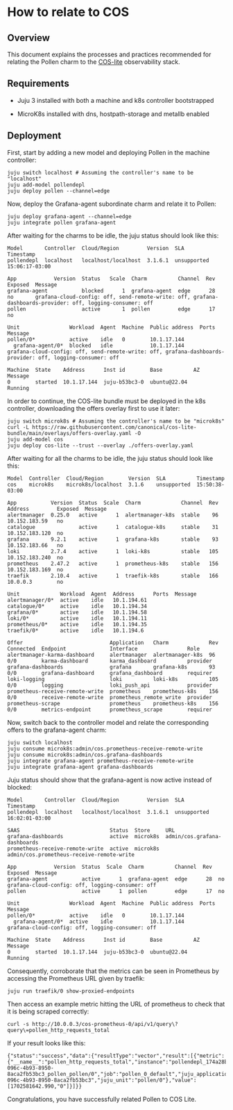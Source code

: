 # How to relate to COS

## Overview

This document explains the processes and practices recommended for relating the Pollen charm to the [COS-lite](https://charmhub.io/topics/canonical-observability-stack/editions/lite) observability stack.

## Requirements

<!-- vale Canonical.013-Spell-out-numbers-below-10 = NO -->
- Juju 3 installed with both a machine and k8s controller bootstrapped
<!-- vale Canonical.013-Spell-out-numbers-below-10 = YES -->
- MicroK8s installed with dns, hostpath-storage and metallb enabled

## Deployment

First, start by adding a new model and deploying Pollen in the machine controller:
```
juju switch localhost # Assuming the controller's name to be "localhost"
juju add-model pollendepl
juju deploy pollen --channel=edge
```
Now, deploy the Grafana-agent subordinate charm and relate it to Pollen:
```
juju deploy grafana-agent --channel=edge
juju integrate pollen grafana-agent
```
After waiting for the charms to be idle, the juju status should look like this:
```
Model       Controller  Cloud/Region         Version  SLA          Timestamp
pollendepl  localhost   localhost/localhost  3.1.6.1  unsupported  15:06:17-03:00

App            Version  Status   Scale  Charm          Channel  Rev  Exposed  Message
grafana-agent           blocked      1  grafana-agent  edge      28  no       grafana-cloud-config: off, send-remote-write: off, grafana-dashboards-provider: off, logging-consumer: off
pollen                  active       1  pollen         edge      17  no

Unit                Workload  Agent  Machine  Public address  Ports  Message
pollen/0*           active    idle   0        10.1.17.144
  grafana-agent/0*  blocked   idle            10.1.17.144            grafana-cloud-config: off, send-remote-write: off, grafana-dashboards-provider: off, logging-consumer: off

Machine  State    Address      Inst id        Base          AZ  Message
0        started  10.1.17.144  juju-b53bc3-0  ubuntu@22.04      Running
```
In order to continue, the COS-lite bundle must be deployed in the k8s controller, downloading the offers overlay first to use it later:
```
juju switch microk8s # Assuming the controller's name to be "microk8s"
curl -L https://raw.githubusercontent.com/canonical/cos-lite-bundle/main/overlays/offers-overlay.yaml -O
juju add-model cos
juju deploy cos-lite --trust --overlay ./offers-overlay.yaml
```
After waiting for all the charms to be idle, the juju status should look like this:
```
Model  Controller  Cloud/Region        Version  SLA          Timestamp
cos    microk8s    microk8s/localhost  3.1.6    unsupported  15:50:38-03:00

App           Version  Status  Scale  Charm             Channel  Rev  Address         Exposed  Message
alertmanager  0.25.0   active      1  alertmanager-k8s  stable    96  10.152.183.59   no
catalogue              active      1  catalogue-k8s     stable    31  10.152.183.120  no
grafana       9.2.1    active      1  grafana-k8s       stable    93  10.152.183.66   no
loki          2.7.4    active      1  loki-k8s          stable   105  10.152.183.240  no
prometheus    2.47.2   active      1  prometheus-k8s    stable   156  10.152.183.169  no
traefik       2.10.4   active      1  traefik-k8s       stable   166  10.0.0.3        no

Unit             Workload  Agent  Address      Ports  Message
alertmanager/0*  active    idle   10.1.194.61
catalogue/0*     active    idle   10.1.194.34
grafana/0*       active    idle   10.1.194.58
loki/0*          active    idle   10.1.194.11   
prometheus/0*    active    idle   10.1.194.35
traefik/0*       active    idle   10.1.194.6

Offer                            Application   Charm             Rev  Connected  Endpoint              Interface                Role
alertmanager-karma-dashboard     alertmanager  alertmanager-k8s  96   0/0        karma-dashboard       karma_dashboard          provider
grafana-dashboards               grafana       grafana-k8s       93   0/0        grafana-dashboard     grafana_dashboard        requirer
loki-logging                     loki          loki-k8s          105  0/0        logging               loki_push_api            provider
prometheus-receive-remote-write  prometheus    prometheus-k8s    156  0/0        receive-remote-write  prometheus_remote_write  provider
prometheus-scrape                prometheus    prometheus-k8s    156  0/0        metrics-endpoint      prometheus_scrape        requirer
```
Now, switch back to the controller model and relate the corresponding offers to the grafana-agent charm:
```
juju switch localhost
juju consume microk8s:admin/cos.prometheus-receive-remote-write
juju consume microk8s:admin/cos.grafana-dashboards
juju integrate grafana-agent prometheus-receive-remote-write
juju integrate grafana-agent grafana-dashboards
```
Juju status should show that the grafana-agent is now active instead of blocked:
```
Model       Controller  Cloud/Region         Version  SLA          Timestamp
pollendepl  localhost   localhost/localhost  3.1.6.1  unsupported  16:02:01-03:00

SAAS                             Status  Store     URL
grafana-dashboards               active  microk8s  admin/cos.grafana-dashboards
prometheus-receive-remote-write  active  microk8s  admin/cos.prometheus-receive-remote-write

App            Version  Status  Scale  Charm          Channel  Rev  Exposed  Message
grafana-agent           active      1  grafana-agent  edge      28  no       grafana-cloud-config: off, logging-consumer: off
pollen                  active      1  pollen         edge      17  no       

Unit                Workload  Agent  Machine  Public address  Ports  Message
pollen/0*           active    idle   0        10.1.17.144            
  grafana-agent/0*  active    idle            10.1.17.144            grafana-cloud-config: off, logging-consumer: off

Machine  State    Address      Inst id        Base          AZ  Message
0        started  10.1.17.144  juju-b53bc3-0  ubuntu@22.04      Running
```
Consequently, corroborate that the metrics can be seen in Prometheus by accessing the Prometheus URL given by traefik:
```
juju run traefik/0 show-proxied-endpoints
```
Then access an example metric hitting the URL of prometheus to check that it is being scraped correctly:
```
curl -s http://10.0.0.3/cos-prometheus-0/api/v1/query\?query\=pollen_http_requests_total
```
If your result looks like this:
```
{"status":"success","data":{"resultType":"vector","result":[{"metric":{"__name__":"pollen_http_requests_total","instance":"pollendepl_174a28bf-096c-4b93-8950-8aca2fb53bc3_pollen_pollen/0","job":"pollen_0_default","juju_application":"pollen","juju_model":"pollendepl","juju_model_uuid":"174a28bf-096c-4b93-8950-8aca2fb53bc3","juju_unit":"pollen/0"},"value":[1702581642.990,"0"]}]}}
```
Congratulations, you have successfully related Pollen to COS Lite.